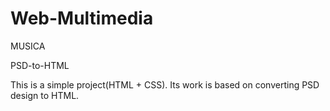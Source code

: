 # Web-Multimedia
MUSICA

PSD-to-HTML

This is a simple project(HTML + CSS).
Its work is based on converting PSD design to HTML. 
